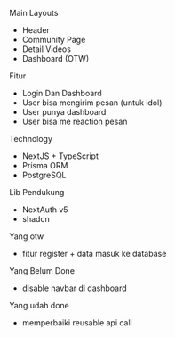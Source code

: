 Main Layouts
- Header
- Community Page
- Detail Videos
- Dashboard (OTW)

Fitur
- Login Dan Dashboard
- User bisa mengirim pesan (untuk idol)
- User punya dashboard
- User bisa me reaction pesan

Technology
- NextJS + TypeScript
- Prisma ORM
- PostgreSQL

Lib Pendukung
- NextAuth v5
- shadcn

Yang otw
- fitur register + data masuk ke database

Yang Belum Done
- disable navbar di dashboard
  
Yang udah done
- memperbaiki reusable api call
